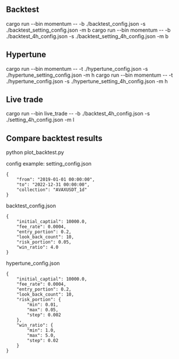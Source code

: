 ## Backtest
cargo run --bin momentum -- -b ./backtest_config.json -s ./backtest_setting_config.json -m b
cargo run --bin momentum -- -b ./backtest_4h_config.json -s ./backtest_setting_4h_config.json -m b

## Hypertune
cargo run --bin momentum -- -t ./hypertune_config.json -s ./hypertune_setting_config.json -m h
cargo run --bin momentum -- -t ./hypertune_config.json -s ./hypertune_setting_4h_config.json -m h

## Live trade
cargo run --bin live_trade -- -b ./backtest_4h_config.json -s ./setting_4h_config.json -m l

## Compare backtest results
python plot_backtest.py

config example:
setting_config.json
```
{
    "from": "2019-01-01 00:00:00",
    "to": "2022-12-31 00:00:00",
    "collection": "AVAXUSDT_1d"
}
```

backtest_config.json
```
{
    "initial_captial": 10000.0,
    "fee_rate": 0.0004,
    "entry_portion": 0.2,
    "look_back_count": 10,
    "risk_portion": 0.05,
    "win_ratio": 4.0
}
```

hypertune_config.json
```
{
    "initial_captial": 10000.0,
    "fee_rate": 0.0004,
    "entry_portion": 0.2,
    "look_back_count": 10,
    "risk_portion": {
        "min": 0.01,
        "max": 0.05,
        "step": 0.002
    },
    "win_ratio": {
        "min": 1.0,
        "max": 5.0,
        "step": 0.02
    }
}
```